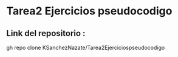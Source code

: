 # Tarea2 Ejercicios pseudocodigo
## Link del repositorio :

gh repo clone KSanchezNazate/Tarea2Ejerciciospseudocodigo